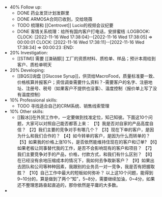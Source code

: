 - 40% Follow up:
	- DONE 药业发货计划发群里
	- DONE ARMOSA合同已收到，交给晓薇
	- TODO 梳理和 [[Centrovet]] Lucio的视频会议纪要
	- DONE 客情关系梳理：给所有国内客户打电话，安排蜜桔
	  :LOGBOOK:
	  CLOCK: [2022-11-16 Wed 17:38:04]--[2022-11-16 Wed 17:38:05] =>  00:00:01
	  CLOCK: [2022-11-16 Wed 17:38:11]--[2022-11-16 Wed 17:38:34] =>  00:00:23
	  :END:
- 20% Investigation:
	- [[STIM]] 需要 [[溴硝醇]] 工厂的资质材料、质检单、样品；预计本周给到客户、质检单明天
- 20% Developing:
	- [[BQS]]询盘 [[Glucose Syrup]]，供货给MacroFood，质量标准要一致、价格核算并报客户；资信调查需要什么资料？-需要客户的名字、注册地址、注册号、税号（如果客户不提供也没事）、温度控制（报价单上写了没有温度控制）
- 10% Professional skills:
	- TODO 寻找适合自己的CRM系统、销售线索管理
- 10% Other skills:
	- [[毅冰]]在外贸工作中，一定要做到找准定位，知己知彼。下面这10个问题，大家可以对照自己能否都答上来：
	  【1】我是否对自家的产品高度自信？
	  【2】我们主要的竞争对手有哪几个？
	  【3】现在下单的客户，是因为什么和我们合作的？
	  【4】如今转单的客户，是因为什么而转单的？
	  【5】如果我的价格上涨10%，是否依然能维持住现在的客户和订单?
	  【6】如果老板让同事替代我的工作，是否不会影响现有的客户和项目？
	  【7】我们主要竞争对手的产品，价格，付款方式，和我们有什么区别？
	  【8】在已经没有余地压缩成本的情况下，我如何去争取新客户？
	  【9】如果出去团队和公司等种种因素，我跟别的业务员一对一竞争，我是否有把握取胜？
	  【10】自己工作中最大的短板如何弥补？
	  以上这10个问题，能得到9~10分的，算是做到了两个“知”，5~8分，需要继续加油，0~4分，如果还不整理思路奋起直追的，那你依然是平庸的大多数。
-